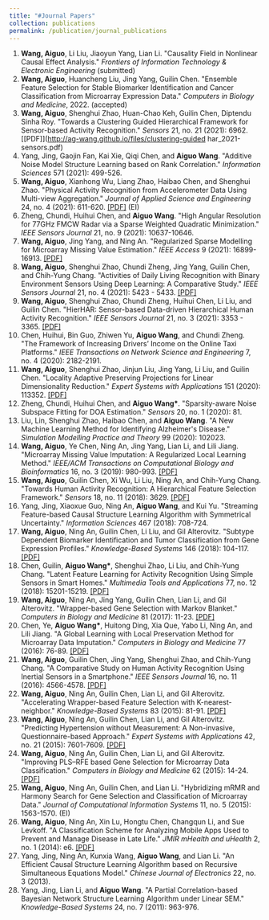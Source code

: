 ```yaml
---
title: "#Journal Papers"
collection: publications
permalink: /publication/journal_publications
---
```


1. <b>Wang, Aiguo</b>, Li Liu, Jiaoyun Yang, Lian Li. "Causality Field in Nonlinear Causal Effect Analysis." <i>Frontiers of Information Technology & Electronic Engineering</i> (submitted)
2. <b>Wang, Aiguo</b>, Huancheng Liu, Jing Yang, Guilin Chen. "Ensemble Feature Selection for Stable Biomarker Identification and Cancer Classification from Microarray Expression Data." <i>Computers in Biology and Medicine</i>, 2022. (accepted)
3. <b>Wang, Aiguo</b>, Shenghui Zhao, Huan-Chao Keh, Guilin Chen, Diptendu Sinha Roy. "Towards a Clustering Guided Hierarchical Framework for Sensor-based Activity Recognition." <i>Sensors</i> 21, no. 21 (2021): 6962. [[PDF]](http://ag-wang.github.io/files/clustering-guided har_2021-sensors.pdf)
4. Yang, Jing, Gaojin Fan, Kai Xie, Qiqi Chen, and <b>Aiguo Wang</b>. "Additive Noise Model Structure Learning based on Rank Correlation." <i>Information Sciences</i> 571 (2021): 499-526. 
5. <b>Wang, Aiguo</b>, Xianhong Wu, Liang Zhao, Haibao Chen, and Shenghui Zhao. "Physical Activity Recognition from Accelerometer Data Using Multi-view Aggregation." <i>Journal of Applied Science and Engineering</i> 24, no. 4 (2021): 611-620. [[PDF]](http://ag-wang.github.io/files/mv_har_2021-jase.pdf) (EI)
6. Zheng, Chundi, Huihui Chen, and <b>Aiguo Wang</b>. "High Angular Resolution for 77GHz FMCW Radar via a Sparse Weighted Quadratic Minimization." <i>IEEE Sensors Journal</i> 21, no. 9 (2021): 10637-10646. 
7. <b>Wang, Aiguo</b>, Jing Yang, and Ning An. "Regularized Sparse Modelling for Microarray Missing Value Estimation." <i>IEEE Access</i> 9 (2021): 16899-16913. [[PDF]](http://ag-wang.github.io/files/regularized_sparse_imputation_2021-ieeeaccess.pdf) 
8. <b>Wang, Aiguo</b>, Shenghui Zhao, Chundi Zheng, Jing Yang, Guilin Chen, and Chih-Yung Chang. "Activities of Daily Living Recognition with Binary Environment Sensors Using Deep Learning: A Comparative Study." <i>IEEE Sensors Journal</i> 21, no. 4 (2021): 5423 - 5433. [[PDF]](http://ag-wang.github.io/files/adl_dl_2021-ieeesensors.pdf) 
9. <b>Wang, Aiguo</b>, Shenghui Zhao, Chundi Zheng, Huihui Chen, Li Liu, and Guilin Chen. "HierHAR: Sensor-based Data-driven Hierarchical Human Activity Recognition." <i>IEEE Sensors Journal</i> 21, no. 3 (2021): 3353 - 3365. [[PDF]](http://ag-wang.github.io/files/hierhar_2021-ieeesensors.pdf) 
10. Chen, Huihui, Bin Guo, Zhiwen Yu, <b>Aiguo Wang</b>, and Chundi Zheng. "The Framework of Increasing Drivers’ Income on the Online Taxi Platforms." <i>IEEE Transactions on Network Science and Engineering</i> 7, no. 4 (2020): 2182-2191. 
11. <b>Wang, Aiguo</b>, Shenghui Zhao, Jinjun Liu, Jing Yang, Li Liu, and Guilin Chen. "Locality Adaptive Preserving Projections for Linear Dimensionality Reduction." <i>Expert Systems with Applications</i> 151 (2020): 113352. [[PDF]](http://ag-wang.github.io/files/lapp_dr_2020-eswa.pdf) 
12. Zheng, Chundi, Huihui Chen, and <b>Aiguo Wang*</b>. "Sparsity-aware Noise Subspace Fitting for DOA Estimation." <i>Sensors</i> 20, no. 1 (2020): 81. 
13. Liu, Lin, Shenghui Zhao, Haibao Chen, and <b>Aiguo Wang</b>. "A New Machine Learning Method for Identifying Alzheimer's Disease." <i>Simulation Modelling Practice and Theory</i>  99 (2020): 102023. 
14. <b>Wang, Aiguo</b>, Ye Chen, Ning An, Jing Yang, Lian Li, and Lili Jiang. "Microarray Missing Value Imputation: A Regularized Local Learning Method." <i>IEEE/ACM Transactions on Computational Biology and Bioinformatics</i> 16, no. 3 (2019): 980-993. [[PDF]](http://ag-wang.github.io/files/rlls_2019-tcbb.pdf) 
15. <b>Wang, Aiguo</b>, Guilin Chen, Xi Wu, Li Liu, Ning An, and Chih-Yung Chang. "Towards Human Activity Recognition: A Hierarchical Feature Selection Framework." <i>Sensors</i> 18, no. 11 (2018): 3629. [[PDF]](http://ag-wang.github.io/files/hierarchical_har_2018-sensors.pdf) 
16. Yang, Jing, Xiaoxue Guo, Ning An, <b>Aiguo Wang</b>, and Kui Yu. "Streaming Feature-based Causal Structure Learning Algorithm with Symmetrical Uncertainty." <i>Information Sciences</i> 467 (2018): 708-724. 
17. <b>Wang, Aiguo</b>, Ning An, Guilin Chen, Li Liu, and Gil Alterovitz. "Subtype Dependent Biomarker Identification and Tumor Classification from Gene Expression Profiles." <i>Knowledge-Based Systems</i> 146 (2018): 104-117. [[PDF]](http://ag-wang.github.io/files/subtype_dependent_classification_2018-kbs.pdf) 
18. Chen, Guilin, <b>Aiguo Wang*</b>, Shenghui Zhao, Li Liu, and Chih-Yung Chang. "Latent Feature Learning for Activity Recognition Using Simple Sensors in Smart Homes." <i>Multimedia Tools and Applications</i> 77, no. 12 (2018): 15201-15219. [[PDF]](http://ag-wang.github.io/files/feature_learning_smart_home_mtap-2018.pdf) 
19. <b>Wang, Aiguo</b>, Ning An, Jing Yang, Guilin Chen, Lian Li, and Gil Alterovitz. "Wrapper-based Gene Selection with Markov Blanket." <i>Computers in Biology and Medicine</i> 81 (2017): 11-23. [[PDF]](http://ag-wang.github.io/files/wrapper_MB_2017-cbm.pdf) 
20. Chen, Ye, <b>Aiguo Wang*</b>, Huitong Ding, Xia Que, Yabo Li, Ning An, and Lili Jiang. "A Global Learning with Local Preservation Method for Microarray Data Imputation." <i>Computers in Biology and Medicine</i> 77 (2016): 76-89. [[PDF]](http://ag-wang.github.io/files/gl2p_2017-cbm.pdf) 
21. <b>Wang, Aiguo</b>, Guilin Chen, Jing Yang, Shenghui Zhao, and Chih-Yung Chang. "A Comparative Study on Human Activity Recognition Using Inertial Sensors in a Smartphone." <i>IEEE Sensors Journal</i> 16, no. 11 (2016): 4566-4578. [[PDF]](http://ag-wang.github.io/files/har_using_inertial_sensors_2016-sensors.pdf) 
22. <b>Wang, Aiguo</b>, Ning An, Guilin Chen, Lian Li, and Gil Alterovitz. "Accelerating Wrapper-based Feature Selection with K-nearest-neighbor." <i>Knowledge-Based Systems</i> 83 (2015): 81-91. [[PDF]](http://ag-wang.github.io/files/accelerating_knn_2015-kbs.pdf) 
23. <b>Wang, Aiguo</b>, Ning An, Guilin Chen, Lian Li, and Gil Alterovitz. "Predicting Hypertension without Measurement: A Non-invasive, Questionnaire-based Approach." <i>Expert Systems with Applications</i> 42, no. 21 (2015): 7601-7609. [[PDF]](http://ag-wang.github.io/files/predict_hypertension_2015-eswa.pdf) 
24. <b>Wang, Aiguo</b>, Ning An, Guilin Chen, Lian Li, and Gil Alterovitz. "Improving PLS–RFE based Gene Selection for Microarray Data Classification." <i>Computers in Biology and Medicine</i> 62 (2015): 14-24. [[PDF]](http://ag-wang.github.io/files/improving_plsref_2015-cbm.pdf) 
25. <b>Wang, Aiguo</b>, Ning An, Guilin Chen, and Lian Li. "Hybridizing mRMR and Harmony Search for Gene Selection and Classification of Microarray Data." <i>Journal of Computational Information Systems</i> 11, no. 5 (2015): 1563-1570. (EI)
26. <b>Wang, Aiguo</b>, Ning An, Xin Lu, Hongtu Chen, Changqun Li, and Sue Levkoff. "A Classification Scheme for Analyzing Mobile Apps Used to Prevent and Manage Disease in Late Life." <i>JMIR mHealth and uHealth</i> 2, no. 1 (2014): e6. [[PDF]](http://ag-wang.github.io/files/classification_mobileapps_2014-jmir.pdf) 
27. Yang, Jing, Ning An, Kunxia Wang, <b>Aiguo Wang</b>, and Lian Li. "An Efficient Causal Structure Learning Algorithm based on Recursive Simultaneous Equations Model." <i>Chinese Journal of Electronics</i> 22, no. 3 (2013). 
28. Yang, Jing, Lian Li, and <b>Aiguo Wang</b>. "A Partial Correlation-based Bayesian Network Structure Learning Algorithm under Linear SEM." <i>Knowledge-Based Systems</i> 24, no. 7 (2011): 963-976. 
